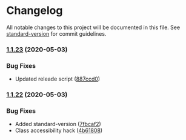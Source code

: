 # Changelog

All notable changes to this project will be documented in this file. See [standard-version](https://github.com/conventional-changelog/standard-version) for commit guidelines.

### [1.1.23](https://github.com/Zenoo/slick-loader/compare/v1.1.22...v1.1.23) (2020-05-03)


### Bug Fixes

* Updated releade script ([887ccd0](https://github.com/Zenoo/slick-loader/commit/887ccd0c814b7ba30acdf7f9eea99bfc433bfa31))

### [1.1.22](https://github.com/Zenoo/slick-loader/compare/v1.1.21...v1.1.22) (2020-05-03)


### Bug Fixes

* Added standard-version ([7fbcaf2](https://github.com/Zenoo/slick-loader/commit/7fbcaf2e76487f7b358342a939129a6233fc7433))
* Class accessibility hack ([4b61808](https://github.com/Zenoo/slick-loader/commit/4b61808584d8fb25d2bc8af977d238594c14c20d))
